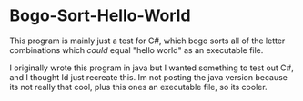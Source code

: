 # Bogo-Sort-Hello-World
This program is mainly just a test for C#, which bogo sorts all of the letter combinations which *could* equal "hello world" as an executable file.

I originally wrote this program in java but I wanted something to test out C#, and I thought Id just recreate this. Im not posting the java version
because its not really that cool, plus this ones an executable file, so its cooler.
